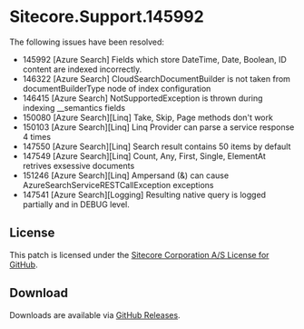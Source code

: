 # Sitecore.Support.145992
The following issues have been resolved:
* 145992 [Azure Search] Fields which store DateTime, Date, Boolean, ID content are indexed incorrectly.
* 146322 [Azure Search] CloudSearchDocumentBuilder is not taken from documentBuilderType node of index configuration 
* 146415 [Azure Search] NotSupportedException is thrown during indexing __semantics fields 
* 150080 [Azure Search][Linq] Take, Skip, Page methods don't work
* 150103 [Azure Search][Linq] Linq Provider can parse a service response 4 times
* 147550 [Azure Search][Linq] Search result contains 50 items by default
* 147549 [Azure Search][Linq] Count, Any, First, Single, ElementAt retrives exsessive documents
* 151246 [Azure Search][Linq] Ampersand (&) can cause AzureSearchServiceRESTCallException exceptions
* 147541 [Azure Search][Logging] Resulting native query is logged partially and in DEBUG level.


## License  
This patch is licensed under the [Sitecore Corporation A/S License for GitHub](https://github.com/sitecoresupport/Sitecore.Support.145992/blob/master/LICENSE).  

## Download  
Downloads are available via [GitHub Releases](https://github.com/sitecoresupport/Sitecore.Support.145992/releases).  
